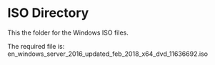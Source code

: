 # ISO Directory

This the folder for the Windows ISO files.

The required file is:
en_windows_server_2016_updated_feb_2018_x64_dvd_11636692.iso
